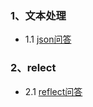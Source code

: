 ### 1、文本处理
* 1.1 [json问答](text_process/json_qa.md)

### 2、relect
* 2.1 [reflect问答](reflect/reflect.md)
